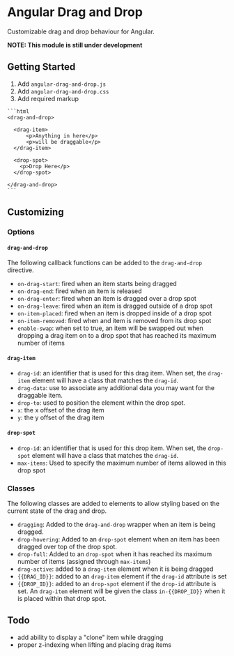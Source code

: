 # Angular Drag and Drop
Customizable drag and drop behaviour for Angular.

**NOTE: This module is still under development**

## Getting Started

  1. Add `angular-drag-and-drop.js`
  2. Add `angular-drag-and-drop.css`
  3. Add required markup

    ```html
    <drag-and-drop>

      <drag-item>
          <p>Anything in here</p>
          <p>will be draggable</p>
      </drag-item>

      <drop-spot>
        <p>Drop Here</p>
      </drop-spot>

    </drag-and-drop>
    ```

## Customizing

### Options

#### `drag-and-drop`
The following callback functions can be added to the `drag-and-drop` directive.

  - `on-drag-start`: fired when an item starts being dragged
  - `on-drag-end`: fired when an item is released
  - `on-drag-enter`: fired when an item is dragged over a drop spot
  - `on-drag-leave`: fired when an item is dragged outside of a drop spot
  - `on-item-placed`: fired when an item is dropped inside of a drop spot
  - `on-item-removed`: fired when and item is removed from its drop spot
  - `enable-swap`: when set to true, an item will be swapped out when dropping a drag item on to a drop spot that has reached its maximum number of items

#### `drag-item`
  - `drag-id`: an identifier that is used for this drag item.  When set, the `drag-item` element will have a class that matches the `drag-id`.
  - `drag-data`: use to associate any additional data you may want for the draggable item.
  - `drop-to`: used to position the element within the drop spot.
  - `x`: the x offset of the drag item
  - `y`: the y offset of the drag item

#### `drop-spot`
  - `drop-id`: an identifier that is used for this drop item.  When set, the `drop-spot` element will have a class that matches the `drag-id`.
  - `max-items`: Used to specify the maximum number of items allowed in this drop spot

### Classes
  The following classes are added to elements to allow styling based on the current state of the drag and drop.

  - `dragging`: Added to the `drag-and-drop` wrapper when an item is being dragged.
  - `drop-hovering`: Added to an `drop-spot` element when an item has been dragged over top of the drop spot.
  - `drop-full`: Added to an `drop-spot` when it has reached its maximum number of items (assigned through `max-items`)
  - `drag-active`: added to a `drag-item` element when it is being dragged
  - `{{DRAG_ID}}`: added to an `drag-item` element if the `drag-id` attribute is set
  - `{{DROP_ID}}`: added to an `drop-spot` element if the `drop-id` attribute is set. An `drag-item` element will be given the class `in-{{DROP_ID}}` when it is placed within that drop spot.

## Todo

  - add ability to display a "clone" item while dragging
  - proper z-indexing when lifting and placing drag items
